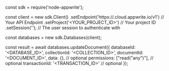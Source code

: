 const sdk = require('node-appwrite');

const client = new sdk.Client()
    .setEndpoint('https://<REGION>.cloud.appwrite.io/v1') // Your API Endpoint
    .setProject('<YOUR_PROJECT_ID>') // Your project ID
    .setSession(''); // The user session to authenticate with

const databases = new sdk.Databases(client);

const result = await databases.updateDocument({
    databaseId: '<DATABASE_ID>',
    collectionId: '<COLLECTION_ID>',
    documentId: '<DOCUMENT_ID>',
    data: {}, // optional
    permissions: ["read("any")"], // optional
    transactionId: '<TRANSACTION_ID>' // optional
});
